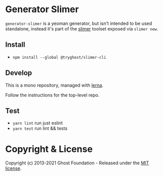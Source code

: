# Generator Slimer

`generator-slimer` is a yeoman generator, but isn't intended to be used standalone,
instead it's part of the [slimer](https://github.com/TryGhost/slimer) toolset exposed via `slimer new`.

## Install

- `npm install --global @tryghost/slimer-cli`

## Develop

This is a mono repository, managed with [lerna](https://lernajs.io/).

Follow the instructions for the top-level repo.

## Test

- `yarn lint` run just eslint
- `yarn test` run lint && tests

# Copyright & License

Copyright (c) 2013-2021 Ghost Foundation - Released under the [MIT license](LICENSE).

